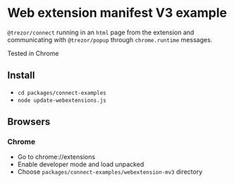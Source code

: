 # Web extension manifest V3 example

`@trezor/connect` running in an `html` page from the extension and communicating with `@trezor/popup` through `chrome.runtime` messages.

Tested in Chrome

## Install

-   `cd packages/connect-examples`
-   `node update-webextensions.js`

## Browsers

### Chrome

-   Go to chrome://extensions
-   Enable developer mode and load unpacked
-   Choose `packages/connect-examples/webextension-mv3` directory
